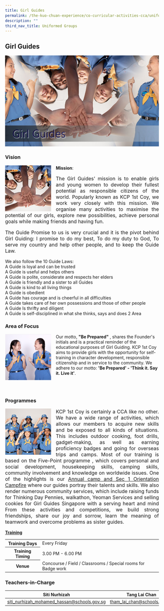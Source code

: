 ```yaml
---
title: Girl Guides
permalink: /the-kuo-chuan-experience/co-curricular-activities-cca/uniformed-groups/girl-guides/
description: ""
third_nav_title: Uniformed Groups
---
```

## Girl Guides


![](/images/The%20Kuo%20Chuan%20Experience/CCA/Girl%20Guides/girl%20guide.jpg)


### Vision

<img src="/images/The%20Kuo%20Chuan%20Experience/CCA/Girl%20Guides/gg1.jpg" style="width:30%;margin-right:15px;" align = "left">

**Mission**:
<p style="text-align: justify;font-size:16px;">The Girl Guides' mission is to enable girls and young women to develop their fullest potential as responsible citizens of the world. Popularly known as KCP 1st Coy, we work very closely with this mission. We organise many activities to maximise the potential of our girls, explore new possibilities, achieve personal goals while making friends and having fun.</p>  
  
<p style="text-align: justify;font-size:16px;">The Guide Promise to us is very crucial and it is the pivot behind Girl Guiding: I promise to do my best, To do my duty to God, To serve my country and help other people, and to keep the Guide Law. </p> 
 
We also follow the 10 Guide Laws:   
A Guide is loyal and can be trusted  
A Guide is useful and helps others  
A Guide is polite, considerate and respects her elders  
A Guide is friendly and a sister to all Guides  
A Guide is kind to all living things  
A Guide is obedient  
A Guide has courage and is cheerful in all difficulties  
A Guide takes care of her own possessions and those of other people  
A Guide Is thrifty and diligent  
A Guide is self-disciplined in what she thinks, says and does 2 Area


### Area of Focus

<img src="/images/The%20Kuo%20Chuan%20Experience/CCA/Girl%20Guides/gg2.jpg" style="width:30%;margin-right:15px;" align = "left">

Our motto, **"Be Prepared"** , shares the Founder's initials and is a practical reminder of the educational purposes of Girl Guiding. KCP 1st Coy aims to provide girls with the opportunity for self-training in character development, responsible citizenship and in service to the community. We adhere to our motto: **'Be Prepared' - 'Think it. Say it. Live it'**. 

<br><br>

### Programmes


<img src="/images/The%20Kuo%20Chuan%20Experience/CCA/Girl%20Guides/gg3.jpg" style="width:30%;margin-right:15px;" align = "left">

<p style="text-align: justify;font-size:16px;">KCP 1st Coy is certainly a CCA like no other. We have a wide range of activities, which allows our members to acquire new skills and be exposed to all kinds of situations. This includes outdoor cooking, foot drills, gadget-making, as well as earning proficiency badges and going for overseas trips and camps. Most of our training is based on the Five-Point programme , which covers personal and social development, housekeeping skills, camping skills, community involvement and knowledge on worldwide issues. One of the highlights is our <u>Annual camp and Sec 1 Orientation Campfire</u> where our guides portray their talents and skills. We also render numerous community services, which include raising funds for Thinking Day Pennies, walkathon, Yeoman Services and selling cookies for Girl Guides Singapore with a serving heart and mind From these activities and competitions, we build strong friendships, share our joy and sorrow, learn the meaning of teamwork and overcome problems as sister guides.</p>

**<u>Training</u>**

<table>
<tbody>
  <tr>
    <th>Training Days</th>
    <td>Every Friday</td>
  </tr>
  <tr>
    <th>Training Timing</th>
    <td>3.00 PM - 6.00 PM</td>
  </tr>
  <tr>
    <th>Venue</th>
    <td>Concourse / Field / Classrooms / Special rooms for Badge work</td>
  </tr>
</tbody>
</table>

### Teachers-in-Charge



| Siti Nurhizah | Tang Lai Chan | Siti Shahirah |
| -------- | -------- | -------- |
| <a href="mailto:siti_nurhizah_mohamed_hassan@schools.gov.sg">siti_nurhizah_mohamed_hassan@schools.gov.sg</a>     | <a href="mailto:tham_lai_chan@schools.gov.sg">tham_lai_chan@schools.gov.sg</a>     | <a href="mailto:siti_shahirah_haider_bagesher@schools.gov.sg">siti_shahirah_haider_bagesher@schools.gov.sg</a>     |